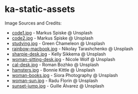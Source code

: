 # ka-static-assets

Image Sources and Credits:

* [code1.jpg](https://unsplash.com/photos/xekxE_VR0Ec) - Markus Spiske @ Unsplash
* [code2.jpg](https://unsplash.com/photos/8OyKWQgBsKQ) - Markus Spiske @ Unsplash
* [studying.jpg](https://unsplash.com/photos/s9CC2SKySJM) - Green Chameleon @ Unsplash
* [rainbow-macbook.jpg](https://unsplash.com/photos/u76CN5rZeOU) - Nikolay Tarashchenko @ Unsplash
* [sharpie-desk.jpg](https://unsplash.com/photos/cXkrqY2wFyc) - Kelly Sikkema @ Unsplash
* [woman-sitting-desk.jpg](https://unsplash.com/photos/CZ9AjMGKIFI) - Nicole Wolf @ Unsplash
* [cal-desk.jpg](https://unsplash.com/photos/PypjzKTUqLo) - Roman Bozhko @ Unsplash
* [hamsters.jpg](https://unsplash.com/photos/MUcxe_wDurE) - Bonnie Kittle @ Unsplash
* [woman-books.jpg](https://unsplash.com/photos/ZslFOaqzERU) - Siora Photography @ Unsplash
* [woman-sun.jpg](https://unsplash.com/photos/CwTBt6jyagQ) - Radu Florin @ Unsplash
* [sunset-jump.jpg](https://unsplash.com/photos/IcI3FizU9Cw) - Guille Álvarez @ Unsplash